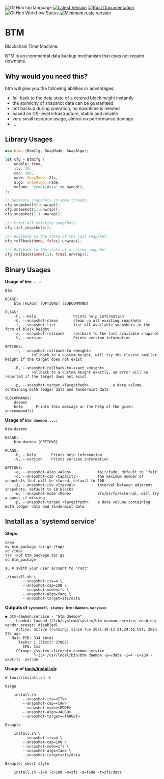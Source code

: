 ![GitHub top language](https://img.shields.io/github/languages/top/ccmlm/btm)
[![Latest Version](https://img.shields.io/crates/v/btm.svg)](https://crates.io/crates/btm)
[![Rust Documentation](https://img.shields.io/badge/api-rustdoc-blue.svg)](https://docs.rs/btm)
![GitHub Workflow Status](https://img.shields.io/github/workflow/status/ccmlm/btm/Rust)
[![Minimum rustc version](https://img.shields.io/badge/rustc-1.59+-lightgray.svg)](https://github.com/rust-random/rand#rust-version-requirements)

# BTM

Blockchain Time Machine.

BTM is an incremental data backup mechanism that does not require downtime.

## Why would you need this?

btm will give you the following abilities or advantages:

- fall back to the data state of a desired block height instantly
- the atomicity of snapshot data can be guaranteed
- hot backup during operation, no downtime is needed
- based on OS-level infrastructure, stable and reliable
- very small resource usage, almost no performance damage
- ...

## Library Usages

```rust
use btm::{BtmCfg, SnapMode, SnapAlgo};

let cfg = BtmCfg {
    enable: true,
    itv: 10,
    cap: 100,
    mode: SnapMode::Zfs,
    algo: SnapAlgo::Fade,
    volume: "zroot/data".to_owned(),
};

// Generate snapshots in some threads.
cfg.snapshot(0).unwrap();
cfg.snapshot(1).unwrap();
cfg.snapshot(11).unwrap();

/// Print all existing snapshots.
cfg.list_snapshots();

/// Rollback to the state of the last snapshot.
cfg.rollback(None, false).unwrap();

/// Rollback to the state of a custom snapshot.
cfg.rollback(Some(11), true).unwrap();
```

## Binary Usages

**Usage of `btm ...`:**

```shell
btm

USAGE:
    btm [FLAGS] [OPTIONS] [SUBCOMMAND]

FLAGS:
    -h, --help                 Prints help information
    -C, --snapshot-clean       clean up all existing snapshots
    -l, --snapshot-list        list all available snapshots in the form of block height
    -x, --snapshot-rollback    rollback to the last available snapshot
    -V, --version              Prints version information

OPTIONS:
    -r, --snapshot-rollback-to <Height>
            rollback to a custom height, will try the closest smaller height if the target does not exist

    -R, --snapshot-rollback-to-exact <Height>
            rollback to a custom height exactly, an error will be reported if the target does not exist

    -p, --snapshot-target <TargetPath>           a data volume containing both ledger data and tendermint data

SUBCOMMANDS:
    daemon
    help      Prints this message or the help of the given subcommand(s)
```

**Usage of `btm daemon ...`:**

```shell
btm-daemon

USAGE:
    btm daemon [OPTIONS]

FLAGS:
    -h, --help       Prints help information
    -V, --version    Prints version information

OPTIONS:
    -a, --snapshot-algo <Algo>            fair/fade, default to `fair`
    -c, --snapshot-cap <Capacity>         the maximum number of snapshots that will be stored, default to 100
    -i, --snapshot-itv <Iterval>          interval between adjacent snapshots, default to 10 blocks
    -m, --snapshot-mode <Mode>            zfs/btrfs/external, will try a guess if missing
    -p, --snapshot-target <TargetPath>    a data volume containing both ledger data and tendermint data
```

## Install as a 'systemd service'

**Steps:**

```shell
make
mv btm_package.tar.gz /tmp/
cd /tmp/
tar -xpf btm_package.tar.gz
cd btm_package

su # swith your user account to 'root'

./install.sh \
        --snapshot-itv=4 \
        --snapshot-cap=100 \
        --snapshot-mode=zfs \
        --snapshot-algo=fade \
        --snapshot-target=zfs/data
```

**Outputs of `systemctl status btm-daemon.service`:**

```shell
● btm-daemon.service - "btm daemon"
     Loaded: loaded (/lib/systemd/system/btm-daemon.service; enabled; vendor preset: disabled)
     Active: active (running) since Tue 2021-10-12 21:24:16 CST; 2min 27s ago
   Main PID: 334 (btm)
      Tasks: 1 (limit: 37805)
        CPU: 1ms
     CGroup: /system.slice/btm-daemon.service
             └─334 /usr/local/bin/btm daemon -p=/data -i=4 -c=100 -m=btrfs -a=fade
```

**Usage of [tools/install.sh](./tools/install.sh):**

```shell
# tools/install.sh -h

Usage

    install.sh
        --snapshot-itv=<ITV>
        --snapshot-cap=<CAP>
        --snapshot-mode=<MODE>
        --snapshot-algo=<ALGO>
        --snapshot-target=<TARGET>

Example

    install.sh \
        --snapshot-itv=4 \
        --snapshot-cap=100 \
        --snapshot-mode=zfs \
        --snapshot-algo=fade \
        --snapshot-target=zfs/data

Example, short style

    install.sh -i=4 -c=100 -m=zfs -a=fade -t=zfs/data
```
